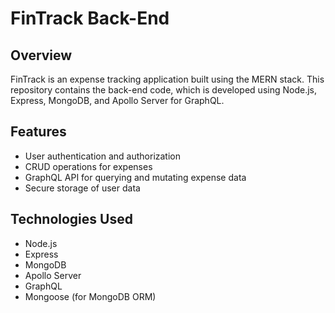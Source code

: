 # FinTrack Back-End

## Overview
FinTrack is an expense tracking application built using the MERN stack. This repository contains the back-end code, which is developed using Node.js, Express, MongoDB, and Apollo Server for GraphQL.

## Features
- User authentication and authorization
- CRUD operations for expenses
- GraphQL API for querying and mutating expense data
- Secure storage of user data

## Technologies Used
- Node.js
- Express
- MongoDB
- Apollo Server
- GraphQL
- Mongoose (for MongoDB ORM)